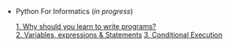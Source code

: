 - Python For Informatics (_in progress_)

    [1. Why should you learn to write programs?](https://github.com/michaeldayreads/0_autodidact/wiki/0.PythonForInformatics.ch1)  
    [2. Variables, expressions & Statements](https://github.com/michaeldayreads/0_autodidact/wiki/0.PythonForInformatics.ch2)
    [3. Conditional Execution](https://github.com/michaeldayreads/0_autodidact/wiki/0.PythonForInformatics.ch3-and-beyond)